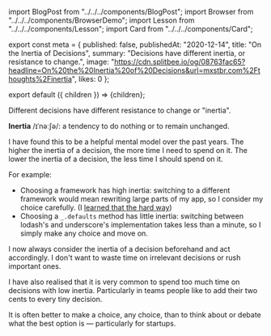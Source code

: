 import BlogPost from "../../../components/BlogPost";
import Browser from "../../../components/BrowserDemo";
import Lesson from "../../../components/Lesson";
import Card from "../../../components/Card";

export const meta = {
  published: false,
  publishedAt: "2020-12-14",
  title: "On the Inertia of Decisions",
  summary: "Decisions have different inertia, or resistance to change.",
  image: "https://cdn.splitbee.io/og/08763fac65?headline=On%20the%20Inertia%20of%20Decisions&url=mxstbr.com%2Fthoughts%2Finertia",
  likes: 0
};

export default ({ children }) => <BlogPost meta={meta}>{children}</BlogPost>;

Different decisions have different resistance to change or "inertia".

<div style={{ borderLeft: `4px solid #DDD`, paddingLeft: `16px` }}>

**Inertia** /ɪˈnəːʃə/: a tendency to do nothing or to remain unchanged.

</div>

I have found this to be a helpful mental model over the past years. The higher the inertia of a decision, the more time I need to spend on it. The lower the inertia of a decision, the less time I should spend on it.

For example:

- Choosing a framework has high inertia: switching to a different framework would mean rewriting large parts of my app, so I consider my choice carefully. (I [learned that the hard way](/thoughts/tech-choice-regrets-at-spectrum))
- Choosing a `_.defaults` method has little inertia: switching between lodash's and underscore's implementation takes less than a minute, so I simply make any choice and move on.

I now always consider the inertia of a decision beforehand and act accordingly. I don't want to waste time on irrelevant decisions or rush important ones.

<Lesson title="Lesson 1" body="Consider the inertia of your decisions and spend your time accordingly." />

I have also realised that it is very common to spend too much time on decisions with low inertia. Particularly in teams people like to add their two cents to every tiny decision.

It is often better to make a choice, any choice, than to think about or debate what the best option is — particularly for startups.

<Lesson title="Lesson 2" body="Always keep moving. Bias towards action." />

